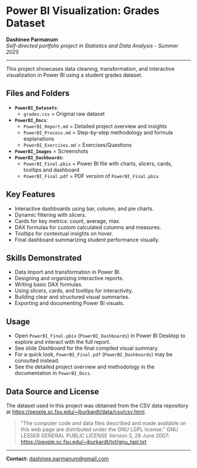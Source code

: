 # Power BI Visualization: Grades Dataset

**Dashinee Parmanum**  
*Self-directed portfolio project in Statistics and Data Analysis - Summer 2025*

---

This project showcases data cleaning, transformation, and interactive visualization in Power BI using a student grades dataset.

## Files and Folders
- **`PowerBI_Datasets`**:
  - `grades.csv` = Original raw dataset
- **`PowerBI_Docs`**:
  - `PowerBI_Report.md` = Detailed project overview and insights
  - `PowerBI_Process.md` = Step-by-step methodology and formula explanations
  - `PowerBI_Exercises.md` = Exercises/Questions
- **`PowerBI_Images`** = Screenshots
- **`PowerBI_Dashboards`**:
  - `PowerBI_Final.pbix` = Power BI file with charts, slicers, cards, tooltips and dashboard
  - `PowerBI_Final.pdf` = PDF version of `PowerBI_Final.pbix`
    
## Key Features
- Interactive dashboards using bar, column, and pie charts.
- Dynamic filtering with slicers.
- Cards for key metrics: count, average, max.
- DAX formulas for custom calculated columns and measures.
- Tooltips for contextual insights on hover.
- Final dashboard summarizing student performance visually.

## Skills Demonstrated
- Data import and transformation in Power BI.
- Designing and organizing interactive reports.
- Writing basic DAX formulas.
- Using slicers, cards, and tooltips for interactivity.
- Building clear and structured visual summaries.
- Exporting and documenting Power BI visuals.

## Usage
- Open `PowerBI_Final.pbix` (`PowerBI_Dashboards`) in Power BI Desktop to explore and interact with the full report.
- See slide *Dashboard* for the final compiled visual summary.
- For a quick look, `PowerBI_Final.pdf` (`PowerBI_Dashboards`) may be consulted instead.
- See the detailed project overview and methodology in the documentation in `PowerBI_Docs`.

## Data Source and License
The dataset used in this project was obtained from the CSV data repository at https://people.sc.fsu.edu/~jburkardt/data/csv/csv.html.
> "The computer code and data files described and made available on this web page are distributed under the GNU LGPL license."
GNU LESSER GENERAL PUBLIC LICENSE Version 3, 29 June 2007: https://people.sc.fsu.edu/~jburkardt/txt/gnu_lgpl.txt

---
**Contact:** dashinee.parmanum@gmail.com
